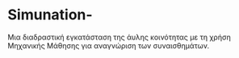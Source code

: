 # Simunation-
Μια διαδραστική εγκατάσταση της άυλης κοινότητας με τη χρήση Μηχανικής Μάθησης για αναγνώριση των συναισθημάτων.
